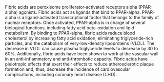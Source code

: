 Fibric acids are peroxisome proliferator-activated receptors alpha (PPAR-alpha) agonists. Fibric acids act as ligands that bind to PPAR-alpha. PPAR-alpha is a ligand-activated transcriptional factor that belongs to the family of nuclear receptors. Once activated, PPAR-alpha is in charge of several biological functions, including fatty acid beta-oxidation and lipid metabolism. By binding to PPAR-alpha, fibric acids reduce blood cholesterol by increasing fatty acid oxidation, eliminating triglyceride-rich particles, and the catabolism of very-low-density lipoproteins (VLDL). The decrease in VLDL can cause plasma triglyceride levels to decrease by 30 to 60%. Additionally, fibric acids have been shown to work at the vascular wall in an anti-inflammatory and anti-thrombotic capacity. Fibric acids have pleiotropic effects that exert their effects to reduce atherosclerotic plaque formation and, thus, decrease the incidence of cardiovascular complications, including coronary heart disease (CHD).